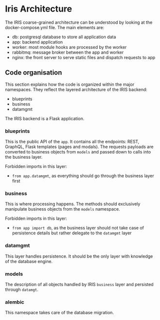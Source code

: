 # Iris Architecture

The IRIS coarse-grained architecture can be understood by looking at the docker-compose.yml file. The main elements are:

* db: postgresql database to store all application data
* app: backend application
* worker: most module hooks are processed by the worker 
* rabbitmq: message broker between the app and worker
* nginx: the front server to serve static files and dispatch requests to app

## Code organisation

This section explains how the code is organized within the major namespaces.
They reflect the layered architecture of the IRIS backend:

* blueprints
* business
* datamgmt

The IRIS backend is a Flask application.

### blueprints

This is the public API of the `app`. It contains all the endpoints: REST, GraphQL, Flask templates (pages and modals). 
The requests payloads are converted to business objects from `models` and passed down to calls into the business layer.

Forbidden imports in this layer:

* `from app.datamgmt`, as everything should go through the business layer first 

### business

This is where processing happens. The methods should exclusively manipulate business objects from the `models` namespace.

Forbidden imports in this layer:

* `from app import db`, as the business layer should not take case of persistence details but rather delegate to the
  `datamgmt` layer

### datamgmt

This layer handles persistence. It should be the only layer with knowledge of the database engine.

### models

The description of all objects handled by IRIS `business` layer and persisted through `datamgt`.

### alembic

This namespace takes care of the database migration. 
